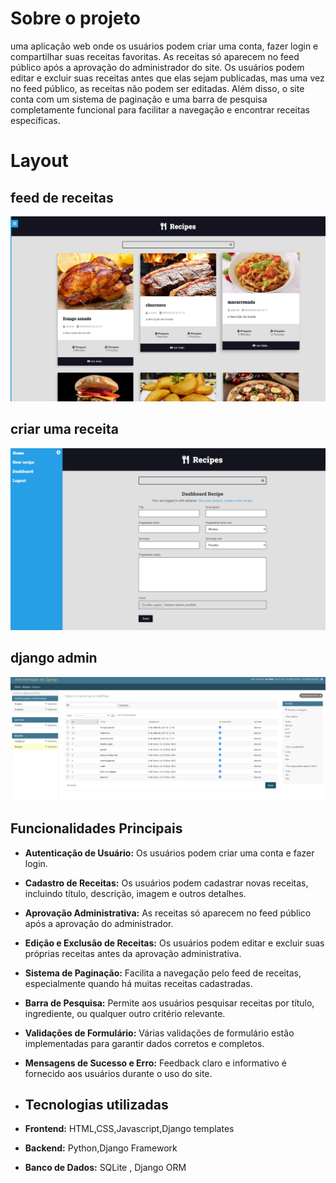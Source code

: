 # Sobre o projeto
uma aplicação web onde os usuários podem criar uma conta, fazer login e compartilhar suas receitas favoritas. As receitas só aparecem no feed público após a aprovação do administrador do site. Os usuários podem editar e excluir suas receitas antes que elas sejam publicadas, mas uma vez no feed público, as receitas não podem ser editadas. Além disso, o site conta com um sistema de paginação e uma barra de pesquisa completamente funcional para facilitar a navegação e encontrar receitas específicas.

# Layout
## feed de receitas
![feed](assets/feed.png)
## criar uma receita
![feed](assets/create_recipe.png)
## django admin
![feed](assets/admin.png)
## Funcionalidades Principais

- **Autenticação de Usuário:** Os usuários podem criar uma conta e fazer login.  
- **Cadastro de Receitas:** Os usuários podem cadastrar novas receitas, incluindo título, descrição, imagem e outros detalhes.  
- **Aprovação Administrativa:** As receitas só aparecem no feed público após a aprovação do administrador.  
- **Edição e Exclusão de Receitas:** Os usuários podem editar e excluir suas próprias receitas antes da aprovação administrativa.  
- **Sistema de Paginação:** Facilita a navegação pelo feed de receitas, especialmente quando há muitas receitas cadastradas.  
- **Barra de Pesquisa:** Permite aos usuários pesquisar receitas por título, ingrediente, ou qualquer outro critério relevante.  
- **Validações de Formulário:** Várias validações de formulário estão implementadas para garantir dados corretos e completos.  
- **Mensagens de Sucesso e Erro:** Feedback claro e informativo é fornecido aos usuários durante o uso do site.
- ## Tecnologias utilizadas

- **Frontend:** HTML,CSS,Javascript,Django templates
- **Backend:** Python,Django Framework
- **Banco de Dados:** SQLite , Django ORM

  


